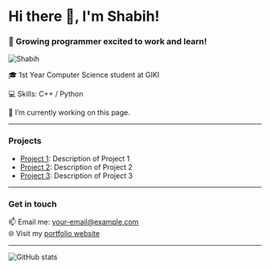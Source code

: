 # Hi there 👋, I'm Shabih!
### 🚀 Growing programmer excited to work and learn!

![Shabih](https://i.imgur.com/xyz.jpg)   

🎓 1st Year Computer Science student at GIKI

💻 Skills: C++ / Python 

🔭 I’m currently working on this page. 

---

### Projects

- [Project 1](link-to-project-1): Description of Project 1
- [Project 2](link-to-project-2): Description of Project 2
- [Project 3](link-to-project-3): Description of Project 3

---

### Get in touch

📫 Email me: [your-email@example.com](mailto:your-email@example.com)  
🌐 Visit my [portfolio website](https://shabih.github.io)

---

![GitHub stats](https://github-readme-stats.vercel.app/api?username=shabih&show_icons=true)


